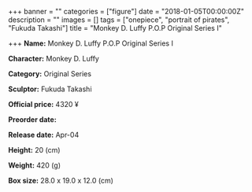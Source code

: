 +++
banner = ""
categories = ["figure"]
date = "2018-01-05T00:00:00Z"
description = ""
images = []
tags = ["onepiece", "portrait of pirates", "Fukuda Takashi"]
title = "Monkey D. Luffy P.O.P Original Series I"

+++
**Name:** Monkey D. Luffy P.O.P Original Series I

**Character:** Monkey D. Luffy

**Category:** Original Series

**Sculptor:** Fukuda Takashi

**Official price:** 4320 ¥

**Preorder date:**

**Release date:** Apr-04

**Height:** 20 (cm)

**Weight:** 420 (g)

**Box size:** 28.0 x 19.0 x 12.0 (cm)
